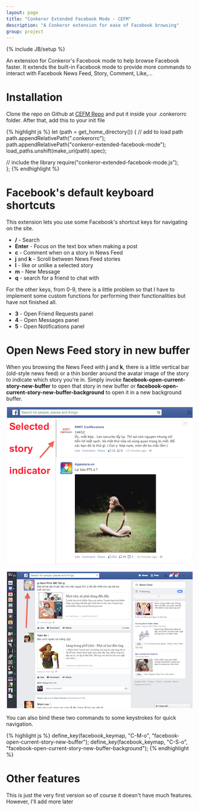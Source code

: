 ```yaml
---
layout: page
title: "Conkeror Extended Facebook Mode - CEFM"
description: "A Conkeror extension for ease of Facebook browsing"
group: project
---
```

{% include JB/setup %}

An extension for Conkeror's Facebook mode to help browse Facebook faster. It
extends the built-in Facebook mode to provide more commands to interact with
Facebook News Feed, Story, Comment, Like,...

# Installation

Clone the repo on Github at
[CEFM Repo](https://github.com/tmtxt/conkeror-extended-facebook-mode) and put it
inside your .conkerorrc folder. After that, add this to your init file

{% highlight js %}
let (path = get_home_directory()) {
  // add to load path
  path.appendRelativePath(".conkerorrc");
  path.appendRelativePath("conkeror-extended-facebook-mode");
  load_paths.unshift(make_uri(path).spec);

  // include the library
  require("conkeror-extended-facebook-mode.js");  
};
{% endhighlight %}

# Facebook's default keyboard shortcuts

This extension lets you use some Facebook's shortcut keys for navigating on the
site.

- **/** - Search
- **Enter** - Focus on the text box when making a post
- **c** - Comment when on a story in News Feed
- **j** and **k** - Scroll between News Feed stories
- **l** - like or unlike a selected story
- **m** - New Message
- **q** - search for a friend to chat with

For the other keys, from 0-9, there is a little problem so that I have to
implement some custom functions for performing their functionalities but have
not finished all.

- **3** - Open Friend Requests panel
- **4** - Open Messages panel
- **5** - Open Notifications panel

# Open News Feed story in new buffer

When you browsing the News Feed with **j** and **k**, there is a little vertical
bar (old-style news feed) or a thin border around the avatar image of the story
to indicate which story you're in. Simply invoke
**facebook-open-current-story-new-buffer** to open that story in new buffer or
**facebook-open-current-story-new-buffer-background** to open it in a new
background buffer.

<p align="center">
<img src="/files/conkeror-extended-facebook-mode/indicator.png" />
</p>

<p align="center">
<img src="/files/conkeror-extended-facebook-mode/indicator-new.png" />
</p>

You can also bind these two commands to some keystrokes for quick
navigation.

{% highlight js %}
define_key(facebook_keymap, "C-M-o", "facebook-open-current-story-new-buffer");
define_key(facebook_keymap, "C-S-o", "facebook-open-current-story-new-buffer-background");
{% endhighlight %}

# Other features

This is just the very first version so of course it doesn't have much
features. However, I'll add more later

